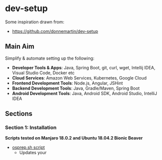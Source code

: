 dev-setup
============
Some inspiration drawn from:
- https://github.com/donnemartin/dev-setup


## Main Aim

Simplify & automate setting up the following:

* **Developer Tools & Apps**: Java, Spring Boot, git, curl, wget, Intellij IDEA, Visual Studio Code, Docker etc
* **Cloud Services**: Amazon Web Services, Kubernetes, Google Cloud
* **Frontend Development Tools**: Node.js, Angular, JSHint
* **Backend Development Tools**: Java, Gradle/Maven, Spring Boot
* **Android Development Tools**: Java, Android SDK, Android Studio, IntelliJ IDEA

## Sections

### Section 1: Installation

**Scripts tested on Manjaro 18.0.2 and Ubuntu 18.04.2 Bionic Beaver**

* [osprep.sh script](#osprep-script)
    * Updates your 
